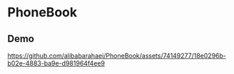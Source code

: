 # PhoneBook

## Demo





https://github.com/alibabarahaei/PhoneBook/assets/74149277/18e0296b-b02e-4883-ba9e-d981964f4ee9

